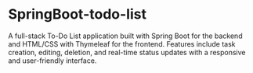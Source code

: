 # SpringBoot-todo-list
A full-stack To-Do List application built with Spring Boot for the backend and HTML/CSS with Thymeleaf for the frontend. Features include task creation, editing, deletion, and real-time status updates with a responsive and user-friendly interface.
